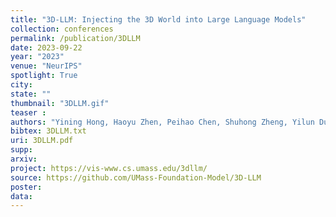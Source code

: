 ```yaml
---
title: "3D-LLM: Injecting the 3D World into Large Language Models"
collection: conferences
permalink: /publication/3DLLM
date: 2023-09-22
year: "2023"
venue: "NeurIPS"
spotlight: True
city: 
state: ""
thumbnail: "3DLLM.gif"
teaser : 
authors: "Yining Hong, Haoyu Zhen, Peihao Chen, Shuhong Zheng, Yilun Du, Zhenfang Chen, Chuang Gan"
bibtex: 3DLLM.txt
uri: 3DLLM.pdf
supp:
arxiv: 
project: https://vis-www.cs.umass.edu/3dllm/
source: https://github.com/UMass-Foundation-Model/3D-LLM
poster: 
data:
---
```

